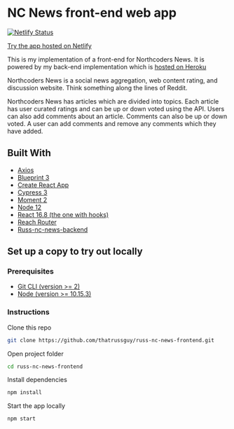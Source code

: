 # NC News front-end web app

[![Netlify Status](https://api.netlify.com/api/v1/badges/8149e04c-15c9-4f03-acd5-d04edcd57cb3/deploy-status)](https://app.netlify.com/sites/russ-nc-news/deploys)

[Try the app hosted on Netlify](https://russ-nc-news.netlify.com)

This is my implementation of a front-end for Northcoders News. It is powered by my back-end implementation which is [hosted on Heroku](https://nameless-garden-54007.herokuapp.com/api)

Northcoders News is a social news aggregation, web content rating, and discussion website. Think something along the lines of Reddit.

Northcoders News has articles which are divided into topics. Each article has user curated ratings and can be up or down voted using the API. Users can also add comments about an article. Comments can also be up or down voted. A user can add comments and remove any comments which they have added.

## Built With

- [Axios](https://github.com/axios/axios)
- [Blueprint 3](https://blueprintjs.com)
- [Create React App](https://facebook.github.io/create-react-app/)
- [Cypress 3](https://cypress.io)
- [Moment 2](https://momentjs.com)
- [Node 12](https://nodejs.org)
- [React 16.8 (the one with hooks)](https://reactjs.org/)
- [Reach Router](https://reach.tech/router)
- [Russ-nc-news-backend](https://github.com/thatrussguy/russ-nc-news-backend)

## Set up a copy to try out locally

### Prerequisites

- [Git CLI (version >= 2)](https://git-scm.com/)
- [Node (version >= 10.15.3)](https://nodejs.org)

### Instructions

Clone this repo

```bash
git clone https://github.com/thatrussguy/russ-nc-news-frontend.git
```

Open project folder

```bash
cd russ-nc-news-frontend
```

Install dependencies

```bash
npm install
```

Start the app locally

```bash
npm start
```
